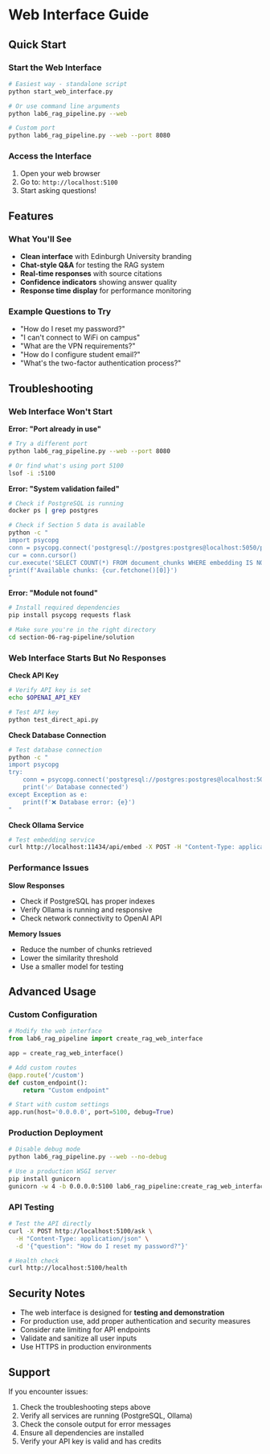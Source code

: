 # Web Interface Guide

## Quick Start

### Start the Web Interface
```bash
# Easiest way - standalone script
python start_web_interface.py

# Or use command line arguments
python lab6_rag_pipeline.py --web

# Custom port
python lab6_rag_pipeline.py --web --port 8080
```

### Access the Interface
1. Open your web browser
2. Go to: `http://localhost:5100`
3. Start asking questions!

## Features

### What You'll See
- **Clean interface** with Edinburgh University branding
- **Chat-style Q&A** for testing the RAG system
- **Real-time responses** with source citations
- **Confidence indicators** showing answer quality
- **Response time display** for performance monitoring

### Example Questions to Try
- "How do I reset my password?"
- "I can't connect to WiFi on campus"
- "What are the VPN requirements?"
- "How do I configure student email?"
- "What's the two-factor authentication process?"

## Troubleshooting

### Web Interface Won't Start

**Error: "Port already in use"**
```bash
# Try a different port
python lab6_rag_pipeline.py --web --port 8080

# Or find what's using port 5100
lsof -i :5100
```

**Error: "System validation failed"**
```bash
# Check if PostgreSQL is running
docker ps | grep postgres

# Check if Section 5 data is available
python -c "
import psycopg
conn = psycopg.connect('postgresql://postgres:postgres@localhost:5050/pgvector')
cur = conn.cursor()
cur.execute('SELECT COUNT(*) FROM document_chunks WHERE embedding IS NOT NULL')
print(f'Available chunks: {cur.fetchone()[0]}')
"
```

**Error: "Module not found"**
```bash
# Install required dependencies
pip install psycopg requests flask

# Make sure you're in the right directory
cd section-06-rag-pipeline/solution
```

### Web Interface Starts But No Responses

**Check API Key**
```bash
# Verify API key is set
echo $OPENAI_API_KEY

# Test API key
python test_direct_api.py
```

**Check Database Connection**
```bash
# Test database connection
python -c "
import psycopg
try:
    conn = psycopg.connect('postgresql://postgres:postgres@localhost:5050/pgvector')
    print('✅ Database connected')
except Exception as e:
    print(f'❌ Database error: {e}')
"
```

**Check Ollama Service**
```bash
# Test embedding service
curl http://localhost:11434/api/embed -X POST -H "Content-Type: application/json" -d '{"model":"bge-m3","input":"test"}'
```

### Performance Issues

**Slow Responses**
- Check if PostgreSQL has proper indexes
- Verify Ollama is running and responsive
- Check network connectivity to OpenAI API

**Memory Issues**
- Reduce the number of chunks retrieved
- Lower the similarity threshold
- Use a smaller model for testing

## Advanced Usage

### Custom Configuration
```python
# Modify the web interface
from lab6_rag_pipeline import create_rag_web_interface

app = create_rag_web_interface()

# Add custom routes
@app.route('/custom')
def custom_endpoint():
    return "Custom endpoint"

# Start with custom settings
app.run(host='0.0.0.0', port=5100, debug=True)
```

### Production Deployment
```bash
# Disable debug mode
python lab6_rag_pipeline.py --web --no-debug

# Use a production WSGI server
pip install gunicorn
gunicorn -w 4 -b 0.0.0.0:5100 lab6_rag_pipeline:create_rag_web_interface()
```

### API Testing
```bash
# Test the API directly
curl -X POST http://localhost:5100/ask \
  -H "Content-Type: application/json" \
  -d '{"question": "How do I reset my password?"}'

# Health check
curl http://localhost:5100/health
```

## Security Notes

- The web interface is designed for **testing and demonstration**
- For production use, add proper authentication and security measures
- Consider rate limiting for API endpoints
- Validate and sanitize all user inputs
- Use HTTPS in production environments

## Support

If you encounter issues:
1. Check the troubleshooting steps above
2. Verify all services are running (PostgreSQL, Ollama)
3. Check the console output for error messages
4. Ensure all dependencies are installed
5. Verify your API key is valid and has credits
